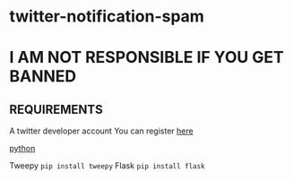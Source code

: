 # twitter-notification-spam
# I AM NOT RESPONSIBLE IF YOU GET BANNED
## REQUIREMENTS
A twitter developer account
You can register [here](developer.twitter.com)  

[python](python.org)  

Tweepy `pip install tweepy`
Flask `pip install flask`
